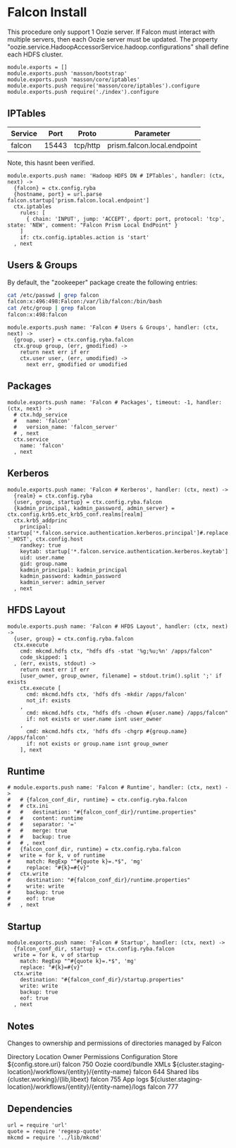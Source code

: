 
# Falcon Install

This procedure only support 1 Oozie server. If Falcon must interact with
multiple servers, then each Oozie server must be updated. The property
"oozie.service.HadoopAccessorService.hadoop.configurations" shall define
each HDFS cluster.

    module.exports = []
    module.exports.push 'masson/bootstrap'
    module.exports.push 'masson/core/iptables'
    module.exports.push require('masson/core/iptables').configure
    module.exports.push require('./index').configure

## IPTables

| Service   | Port       | Proto     | Parameter                   |
|-----------|------------|-----------|-----------------------------|
| falcon    | 15443      | tcp/http  | prism.falcon.local.endpoint |

Note, this hasnt been verified.

    module.exports.push name: 'Hadoop HDFS DN # IPTables', handler: (ctx, next) ->
      {falcon} = ctx.config.ryba
      {hostname, port} = url.parse falcon.startup['prism.falcon.local.endpoint']
      ctx.iptables
        rules: [
          { chain: 'INPUT', jump: 'ACCEPT', dport: port, protocol: 'tcp', state: 'NEW', comment: "Falcon Prism Local EndPoint" }
        ]
        if: ctx.config.iptables.action is 'start'
      , next

## Users & Groups

By default, the "zookeeper" package create the following entries:

```bash
cat /etc/passwd | grep falcon
falcon:x:496:498:Falcon:/var/lib/falcon:/bin/bash
cat /etc/group | grep falcon
falcon:x:498:falcon
```

    module.exports.push name: 'Falcon # Users & Groups', handler: (ctx, next) ->
      {group, user} = ctx.config.ryba.falcon
      ctx.group group, (err, gmodified) ->
        return next err if err
        ctx.user user, (err, umodified) ->
          next err, gmodified or umodified

## Packages

    module.exports.push name: 'Falcon # Packages', timeout: -1, handler: (ctx, next) ->
      # ctx.hdp_service
      #   name: 'falcon'
      #   version_name: 'falcon_server'
      # , next
      ctx.service
        name: 'falcon'
      , next

## Kerberos

    module.exports.push name: 'Falcon # Kerberos', handler: (ctx, next) ->
      {realm} = ctx.config.ryba
      {user, group, startup} = ctx.config.ryba.falcon
      {kadmin_principal, kadmin_password, admin_server} = ctx.config.krb5.etc_krb5_conf.realms[realm]
      ctx.krb5_addprinc
        principal: startup['*.falcon.service.authentication.kerberos.principal']#.replace '_HOST', ctx.config.host
        randkey: true
        keytab: startup['*.falcon.service.authentication.kerberos.keytab']
        uid: user.name
        gid: group.name
        kadmin_principal: kadmin_principal
        kadmin_password: kadmin_password
        kadmin_server: admin_server
      , next

## HFDS Layout

    module.exports.push name: 'Falcon # HFDS Layout', handler: (ctx, next) ->
      {user, group} = ctx.config.ryba.falcon
      ctx.execute
        cmd: mkcmd.hdfs ctx, "hdfs dfs -stat '%g;%u;%n' /apps/falcon"
        code_skipped: 1
      , (err, exists, stdout) ->
        return next err if err
        [user_owner, group_owner, filename] = stdout.trim().split ';' if exists
        ctx.execute [
          cmd: mkcmd.hdfs ctx, 'hdfs dfs -mkdir /apps/falcon'
          not_if: exists
        ,
          cmd: mkcmd.hdfs ctx, "hdfs dfs -chown #{user.name} /apps/falcon"
          if: not exists or user.name isnt user_owner
        ,
          cmd: mkcmd.hdfs ctx, 'hdfs dfs -chgrp #{group.name} /apps/falcon'
          if: not exists or group.name isnt group_owner
        ], next

## Runtime

    # module.exports.push name: 'Falcon # Runtime', handler: (ctx, next) ->
    #   # {falcon_conf_dir, runtime} = ctx.config.ryba.falcon
    #   # ctx.ini
    #   #   destination: "#{falcon_conf_dir}/runtime.properties"
    #   #   content: runtime
    #   #   separator: '='
    #   #   merge: true
    #   #   backup: true
    #   # , next
    #   {falcon_conf_dir, runtime} = ctx.config.ryba.falcon
    #   write = for k, v of runtime
    #     match: RegExp "^#{quote k}=.*$", 'mg'
    #     replace: "#{k}=#{v}"
    #   ctx.write
    #     destination: "#{falcon_conf_dir}/runtime.properties"
    #     write: write
    #     backup: true
    #     eof: true
    #   , next

## Startup

    module.exports.push name: 'Falcon # Startup', handler: (ctx, next) ->
      {falcon_conf_dir, startup} = ctx.config.ryba.falcon
      write = for k, v of startup
        match: RegExp "^#{quote k}=.*$", 'mg'
        replace: "#{k}=#{v}"
      ctx.write
        destination: "#{falcon_conf_dir}/startup.properties"
        write: write
        backup: true
        eof: true
      , next

## Notes

Changes to ownership and permissions of directories managed by Falcon

Directory   Location  Owner   Permissions
Configuration Store   ${config.store.uri}   falcon  750
Oozie coord/bundle XMLs   ${cluster.staging-location}/workflows/{entity}/{entity-name}  falcon  644
Shared libs   {cluster.working}/{lib,libext}  falcon  755
App logs  ${cluster.staging-location}/workflows/{entity}/{entity-name}/logs   falcon  777

## Dependencies

    url = require 'url'
    quote = require 'regexp-quote'
    mkcmd = require '../lib/mkcmd'


